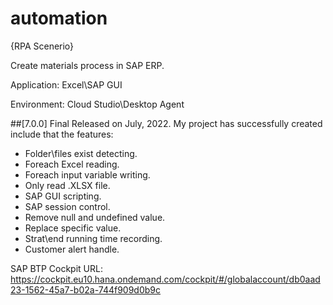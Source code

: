 # automation
{RPA Scenerio}

Create materials process in SAP ERP.

Application: Excel\SAP GUI

Environment: Cloud Studio\Desktop Agent

##[7.0.0] Final Released on July, 2022.
My project has successfully created include that the features:
- Folder\files exist detecting.
- Foreach Excel reading.
- Foreach input variable writing.
- Only read .XLSX file.
- SAP GUI scripting.
- SAP session control.
- Remove null and undefined value.
- Replace specific value.
- Strat\end running time recording.
- Customer alert handle.

SAP BTP Cockpit URL:
https://cockpit.eu10.hana.ondemand.com/cockpit/#/globalaccount/db0aad23-1562-45a7-b02a-744f909d0b9c
